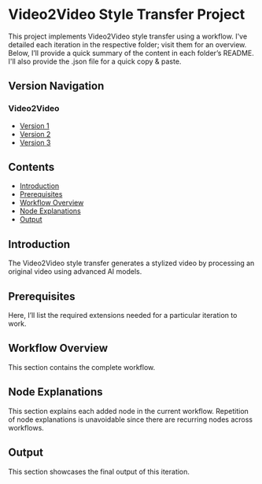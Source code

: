 # Video2Video Style Transfer Project

This project implements Video2Video style transfer using a workflow. I've detailed each iteration in the respective folder; visit them for an overview. Below, I’ll provide a quick summary of the content in each folder’s README. I'll also provide the .json file for a quick copy & paste.

## Version Navigation
### Video2Video
- [Version 1](https://github.com/DaWelli/DIGCRE-project/blob/main/Video2Video/Version%201/README.md)
- [Version 2](https://github.com/DaWelli/DIGCRE-project/tree/main/Video2Video/Version%202/README.md)
- [Version 3](https://github.com/DaWelli/DIGCRE-project/tree/main/Video2Video/Version%203/README.md)

## Contents
- [Introduction](#introduction)
- [Prerequisites](#prerequisites)
- [Workflow Overview](#workflow-overview)
- [Node Explanations](#node-explanations)
- [Output](#output)

## Introduction
The Video2Video style transfer generates a stylized video by processing an original video using advanced AI models.

## Prerequisites
Here, I’ll list the required extensions needed for a particular iteration to work.

## Workflow Overview
This section contains the complete workflow.


## Node Explanations
This section explains each added node in the current workflow. Repetition of node explanations is unavoidable since there are recurring nodes across workflows.

## Output
This section showcases the final output of this iteration.
